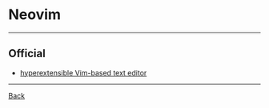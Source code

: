 # Neovim

---

## Official

- [hyperextensible Vim-based text editor](https://neovim.io/)

---

[Back](./../readme.md)
